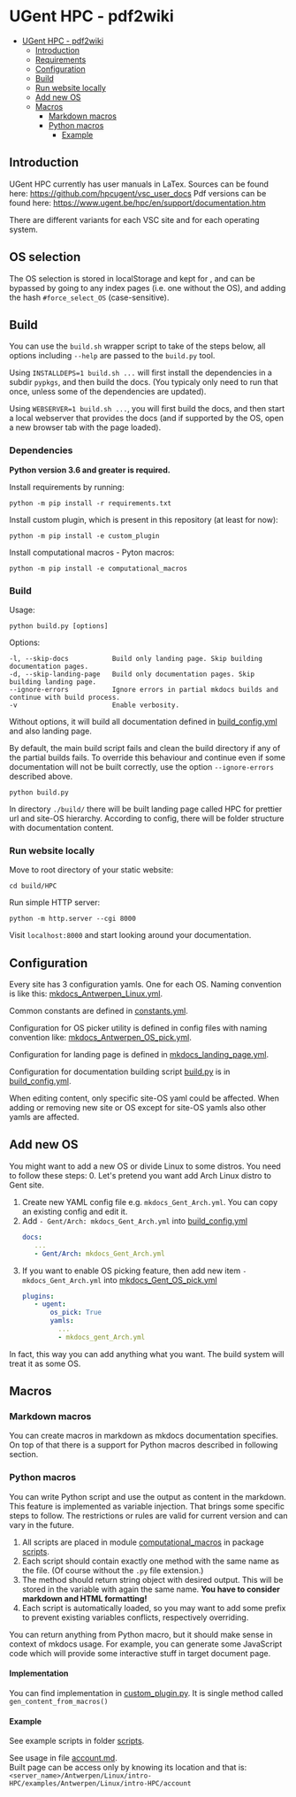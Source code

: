 # UGent HPC - pdf2wiki
<!-- TOC -->
* [UGent HPC - pdf2wiki](#ugent-hpc---pdf2wiki)
  * [Introduction](#introduction)
  * [Requirements](#requirements)
  * [Configuration](#configuration)
  * [Build](#build)
  * [Run website locally](#run-website-locally)
  * [Add new OS](#add-new-os)
  * [Macros](#macros)
    * [Markdown macros](#markdown-macros)
    * [Python macros](#python-macros)
      * [Example](#example)
<!-- TOC -->

## Introduction

UGent HPC currently has user manuals in LaTex. Sources can be found here: https://github.com/hpcugent/vsc_user_docs
Pdf versions can be found here: https://www.ugent.be/hpc/en/support/documentation.htm

There are different variants for each VSC site and for each operating system.

## OS selection

The OS selection is stored in localStorage and kept for , and can be bypassed by going to any index pages (i.e. one without the OS),
and adding the hash `#force_select_OS` (case-sensitive).

## Build

You can use the `build.sh` wrapper script to take of the steps below,
all options including `--help` are passed to the `build.py` tool.

Using `INSTALLDEPS=1 build.sh ...` will first install the dependencies in a subdir `pypkgs`,
and then build the docs. (You typicaly only need to run that once, unless some of the dependencies are updated).

Using `WEBSERVER=1 build.sh ...`, you will first build the docs, and then start a local webserver
that provides the docs (and if supported by the OS, open a new browser tab with the page loaded).

### Dependencies

**Python version 3.6 and greater is required.**

Install requirements by running:

```shell
python -m pip install -r requirements.txt
```

Install custom plugin, which is present in this repository (at least for now):

```shell
python -m pip install -e custom_plugin
```

Install computational macros - Pyton macros:
```shell
python -m pip install -e computational_macros
```

### Build

Usage:

```shell
python build.py [options]
```

Options:

```text
-l, --skip-docs           Build only landing page. Skip building documentation pages.
-d, --skip-landing-page   Build only documentation pages. Skip building landing page.
--ignore-errors           Ignore errors in partial mkdocs builds and continue with build process.
-v                        Enable verbosity.
```

Without options, it will build all documentation defined in [build_config.yml](build_config.yml) and also landing page.

By default, the main build script fails and clean the build directory if any of the partial builds fails.
To override this behaviour and continue even if some documentation will not be built correctly, use the
option `--ignore-errors` described above.

```shell
python build.py
```

In directory `./build/` there will be built landing page called HPC for prettier url and site-OS hierarchy.
According to config, there will be folder structure with documentation content.

### Run website locally

Move to root directory of your static website:

```shell
cd build/HPC
```

Run simple HTTP server:

```shell
python -m http.server --cgi 8000
```

Visit `localhost:8000` and start looking around your documentation.


## Configuration

Every site has 3 configuration yamls. One for each OS. Naming convention is like this:
[mkdocs_Antwerpen_Linux.yml](mkdocs_Antwerpen_Linux.yml).

Common constants are defined in [constants.yml](constants.yml).

Configuration for OS picker utility is defined in config files with naming convention
like: [mkdocs_Antwerpen_OS_pick.yml](mkdocs_Antwerpen_OS_pick.yml).

Configuration for landing page is defined in [mkdocs_landing_page.yml](mkdocs_landing_page.yml).

Configuration for documentation building script [build.py](build.py) is in [build_config.yml](build_config.yml).

When editing content, only specific site-OS yaml could be affected.
When adding or removing new site or OS except for site-OS yamls also other yamls are affected.

## Add new OS
You might want to add a new OS or divide Linux to some distros. You need to follow these steps:
0. Let's pretend you want add Arch Linux distro to Gent site.
1. Create new YAML config file e.g. `mkdocs_Gent_Arch.yml`. You can copy an existing config and edit it.
2. Add `- Gent/Arch: mkdocs_Gent_Arch.yml` into [build_config.yml](build_config.yml)
      ```yaml
      docs:
         ...
         - Gent/Arch: mkdocs_Gent_Arch.yml
      ```
3. If you want to enable OS picking feature, then add new item `- mkdocs_Gent_Arch.yml` into [mkdocs_Gent_OS_pick.yml](mkdocs_Gent_OS_pick.yml)
      ```yaml
      plugins:
         - ugent:
             os_pick: True
             yamls:
               ...
               - mkdocs_gent_Arch.yml
      ```
In fact, this way you can add anything what you want. The build system will treat it as some OS.

## Macros
### Markdown macros
You can create macros in markdown as mkdocs documentation specifies.
On top of that there is a support for Python macros described in following section.

### Python macros
You can write Python script and use the output as content in the markdown.
This feature is implemented as variable injection. That brings some specific steps to follow.
The restrictions or rules are valid for current version and can vary in the future.
1. All scripts are placed in module [computational_macros](computational_macros) in package [scripts](computational_macros%2Fscripts).
2. Each script should contain exactly one method with the same name as the file. (Of course
   without the `.py` file extension.)
3. The method should return string object with desired output. This will be stored in the variable
   with again the same name. **You have to consider markdown and HTML formatting!**
4. Each script is automatically loaded, so you may want to add some prefix to prevent
   existing variables conflicts, respectively overriding.

You can return anything from Python macro, but it should make sense in context of mkdocs usage.
For example, you can generate some JavaScript code which will provide some interactive stuff in
target document page.

#### Implementation
You can find implementation in [custom_plugin.py](custom_plugin%2Fcustom_plugin.py).
It is single method called `gen_content_from_macros()`

#### Example
See example scripts in folder [scripts](computational_macros%2Fscripts).

See usage in file [account.md](docs%2Fintro-HPC%2Fexamples%2FAntwerpen%2FLinux%2Fintro-HPC%2Faccount.md).<br>
Built page can be access only by knowing its location and that is: `<server_name>/Antwerpen/Linux/intro-HPC/examples/Antwerpen/Linux/intro-HPC/account`

